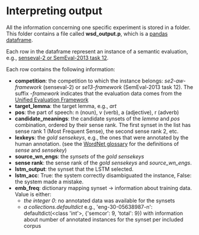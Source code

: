 # Interpreting output

All the information concerning one specific experiment is stored in a folder.
This folder contains a file called **wsd_output.p**, which is a [pandas dataframe](https://pandas.pydata.org/pandas-docs/version/0.23.4/generated/pandas.DataFrame.html).

Each row in the dataframe represent an instance of a semantic evaluation, e.g., [senseval-2 or SemEval-2013 task 12](https://web.archive.org/web/20170127124151/http://lcl.uniroma1.it:80/wsdeval/evaluation-data).

Each row contains the following information:
* **competition**: the competition to which the instance belongs: *se2-aw-framework* (senseval-2) or *se13-framework* (SemEval-2013 task 12). The suffix *-framework* indicates that the evaluation data comes from the [Unified Evaluation Framework](http://lcl.uniroma1.it/wsdeval/)
* **target_lemma**: the target lemma, e.g., *art*
* **pos**: the part of speech: n (noun), v (verb), a (adjective), r (adverb)
* **candidate_meanings**: the candidate synsets of the *lemma* and *pos* combination, ordered by their sense rank. The first synset in the list has sense rank 1 (Most Frequent Sense), the second sense rank 2, etc.
* **lexkeys**: the *gold sensekeys*, e.g., the ones that were annotated by the human annotation. (see the [WordNet glossary](https://wordnet.princeton.edu/documentation/wngloss7wn) for the definitions of *sense* and *sensekey*)
* **source_wn_engs**: the *synsets* of the *gold sensekeys*
* **sense rank**: the sense rank of the *gold sensekeys* and *source_wn_engs*.
* **lstm_output**: the synset that the LSTM selected.
* **lstm_acc**: True: the system correctly disambiguated the instance, False: the system made a mistake.
* **emb_freq**: dictionary mapping synset -> information about training data. Value is either:
    * *the integer 0*: no annotated data was available for the synsets
    * *a collections.defaultdict* e.g., 'eng-30-05638987-n': defaultdict(<class 'int'>, {'semcor': 9, 'total': 9}) with information about number of annotated instances for the synset per included corpus
